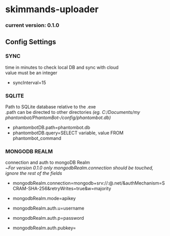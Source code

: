 # skimmands-uploader

### current version: 0.1.0

## Config Settings

### SYNC
time in minutes to check local DB and sync with cloud  
value must be an integer

- syncInterval=15

### SQLITE
Path to SQLite database relative to the .exe  
.path can be directed to other directories *(eg. C:/Documents/my phantombot/PhantomBot-<version>/config/phantombot.db)*
- phantombotDB.path=phantombot.db
- phantombotDB.query=SELECT variable, value FROM phantombot_command

### MONGODB REALM
connection and auth to mongoDB Realm  
~*For version 0.1.0 only mongodbRealm.connection should be touched, ignore the rest of the fields*    

- mongodbRealm.connection=mongodb+srv://<username>:<password>@<hostname>.net/&authMechanism=SCRAM-SHA-256&retryWrites=true&w=majority  
- mongodbRealm.mode=apikey    
  
- mongodbRealm.auth.u=username  
- mongodbRealm.auth.p=password  
- mongodbRealm.auth.pubkey=<API Key>

